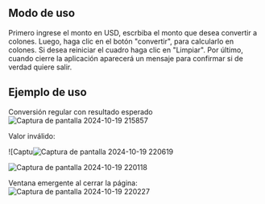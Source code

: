 ## Modo de uso

Primero ingrese el monto en USD, escrbiba el monto que desea convertir a colones.
Luego, haga clic en el botón "convertir", para calcularlo en colones.
Si desea reiniciar el cuadro haga clic en "Limpiar".
Por último, cuando cierre la aplicación aparecerá un mensaje para confirmar si de verdad quiere salir.
## Ejemplo de uso
Conversión regular con resultado esperado
![Captura de pantalla 2024-10-19 215857](https://github.com/user-attachments/assets/f2c7fda1-fa1b-4ec4-b140-755d30bd07fb)

Valor inválido:

![Captu![Captura de pantalla 2024-10-19 220619](https://github.com/user-attachments/assets/09d32eea-e535-43e5-b8fa-c84e53516500)

![Captura de pantalla 2024-10-19 220118](https://github.com/user-attachments/assets/3bb5f670-0ab3-402f-a527-7b134810ee2f)

Ventana emergente al cerrar la página:
![Captura de pantalla 2024-10-19 220227](https://github.com/user-attachments/assets/6537e0e9-7ae2-4ec5-8b92-9921aa6f9c74)
